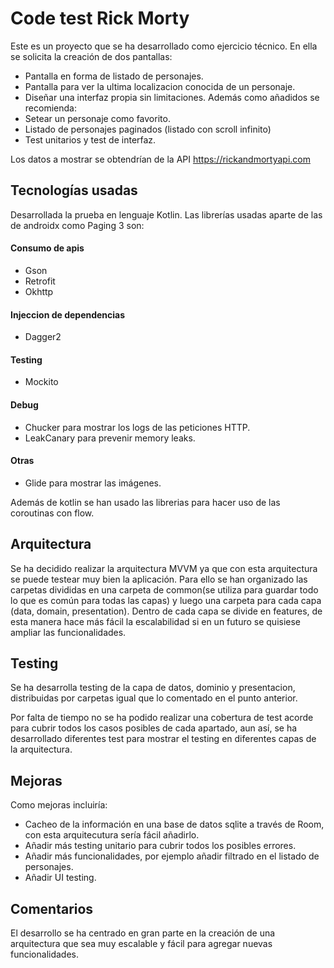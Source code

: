 # Code test Rick Morty
Este es un proyecto que se ha desarrollado como ejercicio técnico. En ella se solicita la creación de dos pantallas:
 - Pantalla en forma de listado de personajes.
 - Pantalla para ver la ultima localizacion conocida de un personaje.
 - Diseñar una interfaz propia sin limitaciones.
Además como añadidos se recomienda:
 - Setear un personaje como favorito.
 - Listado de personajes paginados (listado con scroll infinito)
 - Test unitarios y test de interfaz.
  
Los datos a mostrar se obtendrían de la API https://rickandmortyapi.com

 ## Tecnologías usadas
 Desarrollada la prueba en lenguaje Kotlin. Las librerías usadas aparte de las de androidx como Paging 3 son:

#### Consumo de apis
 - Gson
 - Retrofit
 - Okhttp
#### Injeccion de dependencias
 - Dagger2
#### Testing
 - Mockito
#### Debug
 - Chucker para mostrar los logs de las peticiones HTTP.
 - LeakCanary para prevenir memory leaks.
#### Otras
  - Glide para mostrar las imágenes.

 Además de kotlin se han usado las librerias para hacer uso de las coroutinas con flow.

 ## Arquitectura
 Se ha decidido realizar la arquitectura MVVM ya que con esta arquitectura se puede testear muy bien la aplicación. Para ello se han organizado las carpetas divididas en una carpeta de common(se utiliza para guardar todo lo que es común para todas las capas) y luego una carpeta para cada capa (data, domain, presentation). Dentro de cada capa se divide en features, de esta manera hace más fácil la escalabilidad si en un futuro se quisiese ampliar las funcionalidades. 

  ## Testing
Se ha desarrolla testing de la capa de datos, dominio y presentacion, distribuidas por carpetas igual que lo comentado en el punto anterior.

Por falta de tiempo no se ha podido realizar una cobertura de test acorde para cubrir todos los casos posibles de cada apartado, aun así, se ha desarrollado diferentes test para mostrar el testing en diferentes capas de la arquitectura.

  ## Mejoras
Como mejoras incluiría:
 - Cacheo de la información en una base de datos sqlite a través de Room, con esta arquitecutura sería fácil añadirlo.
 - Añadir más testing unitario para cubrir todos los posibles errores.
 - Añadir más funcionalidades, por ejemplo añadir filtrado en el listado de personajes.
 - Añadir UI testing.

  ## Comentarios
El desarrollo se ha centrado en gran parte en la creación de una arquitectura que sea muy escalable y fácil para agregar nuevas funcionalidades.
